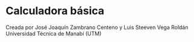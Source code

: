# Calculadora básica

Creada por José Joaquín Zambrano Centeno y Luis Steeven Vega Roldán
Universidad Técnica de Manabí (UTM)
